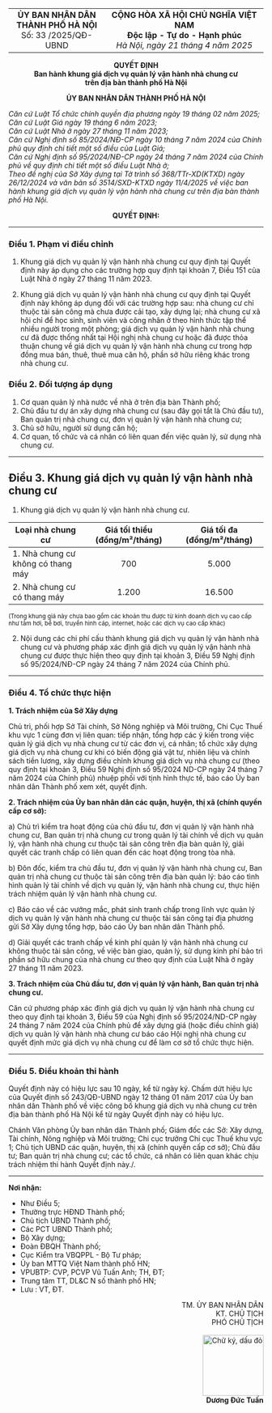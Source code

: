 <table>
  <tr>
    <td style="text-align:center;">
      <b>ỦY BAN NHÂN DÂN<br>THÀNH PHỐ HÀ NỘI</b><br>
      Số: 33 /2025/QĐ-UBND
    </td>
    <td style="text-align:center;">
      <b>CỘNG HÒA XÃ HỘI CHỦ NGHĨA VIỆT NAM<br>
      Độc lập - Tự do - Hạnh phúc</b><br>
      <i>Hà Nội, ngày 21 tháng 4 năm 2025</i>
    </td>
  </tr>
</table>

<p align="center"><b>QUYẾT ĐỊNH<br>
Ban hành khung giá dịch vụ quản lý vận hành nhà chung cư<br>
trên địa bàn thành phố Hà Nội</b></p>

<p align="center"><b>ỦY BAN NHÂN DÂN THÀNH PHỐ HÀ NỘI</b></p>

*Căn cứ Luật Tổ chức chính quyền địa phương ngày 19 tháng 02 năm 2025;<br>
Căn cứ Luật Giá ngày 19 tháng 6 năm 2023;<br>
Căn cứ Luật Nhà ở ngày 27 tháng 11 năm 2023;<br>
Căn cứ Nghị định số 85/2024/NĐ-CP ngày 10 tháng 7 năm 2024 của Chính phủ quy định chi tiết một số điều của Luật Giá;<br>
Căn cứ Nghị định số 95/2024/NĐ-CP ngày 24 tháng 7 năm 2024 của Chính phủ về quy định chi tiết một số điều Luật Nhà ở; <br>
Theo đề nghị của Sở Xây dựng tại Tờ trình số 368/TTr-XD(KTXD) ngày 26/12/2024 và văn bản số 3514/SXD-KTXD ngày 11/4/2025 về việc ban hành khung giá dịch vụ quản lý vận hành nhà chung cư trên địa bàn thành phố Hà Nội.*


<p align="center"><b>QUYẾT ĐỊNH:</b></p>

---

### Điều 1. Phạm vi điều chỉnh

1. Khung giá dịch vụ quản lý vận hành nhà chung cư quy định tại Quyết định này áp dụng cho các trường hợp quy định tại khoản 7, Điều 151 của Luật Nhà ở ngày 27 tháng 11 năm 2023.

2. Khung giá dịch vụ quản lý vận hành nhà chung cư quy định tại Quyết định này không áp dụng đối với các trường hợp sau: nhà chung cư chỉ thuộc tài sản công mà chưa được cải tạo, xây dựng lại; nhà chung cư xã hội chỉ để học sinh, sinh viên và công nhân ở theo hình thức tập thể nhiều người trong một phòng; giá dịch vụ quản lý vận hành nhà chung cư đã được thống nhất tại Hội nghị nhà chung cư hoặc đã được thỏa thuận chung về giá dịch vụ quản lý vận hành nhà chung cư trong hợp đồng mua bán, thuê, thuê mua căn hộ, phần sở hữu riêng khác trong nhà chung cư.

### Điều 2. Đối tượng áp dụng

1. Cơ quan quản lý nhà nước về nhà ở trên địa bàn Thành phố;
2. Chủ đầu tư dự án xây dựng nhà chung cư (sau đây gọi tắt là Chủ đầu tư), Ban quản trị nhà chung cư, đơn vị quản lý vận hành nhà chung cư;
3. Chủ sở hữu, người sử dụng căn hộ;
4. Cơ quan, tổ chức và cá nhân có liên quan đến việc quản lý, sử dụng nhà chung cư.

---

## Điều 3. Khung giá dịch vụ quản lý vận hành nhà chung cư

1. Khung giá dịch vụ quản lý vận hành nhà chung cư.

| Loại nhà chung cư           | Giá tối thiểu (đồng/m²/tháng) | Giá tối đa (đồng/m²/tháng) |
|-----------------------------|:----------------:|:--------------:|
| 1. Nhà chung cư không có thang máy | 700            | 5.000          |
| 2. Nhà chung cư có thang máy      | 1.200          | 16.500         |

<sub>(Trong khung giá này chưa bao gồm các khoản thu được từ kinh doanh dịch vụ cao cấp như tắm hơi, bể bơi, truyền hình cáp, internet, hoặc các dịch vụ cao cấp khác)</sub>

2. Nội dung các chi phí cấu thành khung giá dịch vụ quản lý vận hành nhà chung cư và phương pháp xác định giá dịch vụ quản lý vận hành nhà chung cư được thực hiện theo quy định tại khoản 3, Điều 59 Nghị định số 95/2024/NĐ-CP ngày 24 tháng 7 năm 2024 của Chính phủ.

---

### Điều 4. Tổ chức thực hiện

**1. Trách nhiệm của Sở Xây dựng**

Chủ trì, phối hợp Sở Tài chính, Sở Nông nghiệp và Môi trường, Chi Cục Thuế khu vực 1 cùng đơn vị liên quan: tiếp nhận, tổng hợp các ý kiến trong việc quản lý giá dịch vụ nhà chung cư từ các đơn vị, cá nhân; tổ chức xây dựng giá dịch vụ nhà chung cư khi có biến động giá vật tư, nhiên liệu và chính sách tiền lương, xây dựng điều chỉnh khung giá dịch vụ nhà chung cư (theo quy định tại khoản 3, Điều 59 Nghị định số 95/2024 ND-CP ngày 24 tháng 7 năm 2024 của Chính phủ) nhuệp phối với tịnh hình thực tế, báo cáo Ủy ban nhân dân Thành phố xem xét, quyết định.

**2. Trách nhiệm của Ủy ban nhân dân các quận, huyện, thị xã (chính quyền cấp cơ sở):**

a) Chủ trì kiểm tra hoạt động của chủ đầu tư, đơn vị quản lý vận hành nhà chung cư, Ban quản trị nhà chung cư trong quản lý tài chính về dịch vụ quản lý, vận hành nhà chung cư thuộc tài sản công trên địa bàn quản lý, giải quyết các tranh chấp có liên quan đến các hoạt động trong tòa nhà.

b) Đôn đốc, kiểm tra chủ đầu tư, đơn vị quản lý vận hành nhà chung cư, Ban quản trị nhà chung cư thuộc tài sản công trên địa bàn quản lý: báo cáo tình hình quản lý tài chính về dịch vụ quản lý, vận hành nhà chung cư, thực hiện trách nhiệm quản lý vận hành nhà chung cư.

c) Báo cáo về các vướng mắc, phát sinh tranh chấp trong lĩnh vực quản lý dịch vụ quản lý vận hành nhà chung cư thuộc tài sản công tại địa phương gửi Sở Xây dựng tổng hợp, báo cáo Ủy ban nhân dân Thành phố.

d) Giải quyết các tranh chấp về kinh phí quản lý vận hành nhà chung cư không thuộc tài sản công, về việc bàn giao, quản lý, sử dụng kinh phí bảo trì phần sở hữu chung của nhà chung cư theo quy định của Luật Nhà ở ngày 27 tháng 11 năm 2023.

**3. Trách nhiệm của Chủ đầu tư, đơn vị quản lý vận hành, Ban quản trị nhà chung cư.**

Căn cứ phương pháp xác định giá dịch vụ quản lý vận hành nhà chung cư theo quy định tại khoản 3, Điều 59 của Nghị định số 95/2024/ND-CP ngày 24 tháng 7 năm 2024 của Chính phủ để xây dựng giá (hoặc điều chỉnh giá) dịch vụ quản lý vận hành nhà chung cư báo cáo Hội nghị nhà chung cư quyết định mức giá dịch vụ nhà chung cư để làm cơ sở tổ chức thực hiện.

---

### Điều 5. Điều khoản thi hành

Quyết định này có hiệu lực sau 10 ngày, kể từ ngày ký. Chấm dứt hiệu lực của Quyết định số 243/QĐ-UBND ngày 12 tháng 01 năm 2017 của Ủy ban nhân dân Thành phố về việc công bố khung giá dịch vụ nhà chung cư trên địa bàn thành phố Hà Nội kể từ ngày Quyết định này có hiệu lực.

Chánh Văn phòng Ủy ban nhân dân Thành phố; Giám đốc các Sở: Xây dựng, Tài chính, Nông nghiệp và Môi trường; Chi cục trưởng Chi cục Thuế khu vực 1; Chủ tịch UBND các quận, huyện, thị xã (chính quyền cấp cơ sở); Chủ đầu tư; Ban quản trị nhà chung cư; các tổ chức, cá nhân có liên quan khác chịu trách nhiệm thi hành Quyết định này./.

---

**Nơi nhận:**  
- Như Điều 5;   
- Thường trực HĐND Thành phố;  
- Chủ tịch UBND Thành phố;  
- Các PCT UBND Thành phố;  
- Bộ Xây dựng;  
- Đoàn ĐBQH Thành phố;  
- Cục Kiểm tra VBQPPL - Bộ Tư pháp;  
- Ủy ban MTTQ Việt Nam thành phố HN;  
- VPUBTP: CVP, PCVP Vũ Tuấn Anh; TH, ĐT;  
- Trung tâm TT, DL&C N số thành phố HN;  
- Lưu : VT, ĐT.

<p align="right">
TM. ỦY BAN NHÂN DÂN<br>
KT. CHỦ TỊCH<br>
PHÓ CHỦ TỊCH<br><br>
<img src="https://i.imgur.com/RMmPoEy.png" width="120" alt="Chữ ký, dấu đỏ"><br>
<b>Dương Đức Tuấn</b>
</p>
